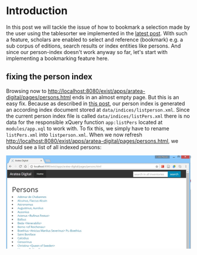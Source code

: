 # Introduction

In this post we will tackle the issue of how to bookmark a selection made by the user using the tablesorter we implemented in the [latest post](../part-2-a-customizable-table-of-content/). With such a feature, scholars are enabled to select and reference (bookmark) e.g. a sub corpus of editions, search results or index entities like persons. And since our person-index doesn't work anyway so far, let's start with implementing a bookmarking feature here.

## fixing the person index

Browsing now to [http://localhost:8080/exist/apps/aratea-digital/pages/persons.html](http://localhost:8080/exist/apps/aratea-digital/pages/persons.html) ends in an almost empty page. But this is an easy fix. Because as described in [this post](../part-7-index-based-search/), our person index is generated an according index document stored at `data/indices/listperson.xml`. Since the current person index file is called `data/indices/listPers.xml` there is no data for the responsible xQuery function `app:listPers` located at `modules/app.xql` to work with.
To fix this, we simply have to rename `listPers.xml` into `listperson.xml`. When we now refresh [http://localhost:8080/exist/apps/aratea-digital/pages/persons.html](http://localhost:8080/exist/apps/aratea-digital/pages/persons.html), we should see a list of all indexed persons: 

![image alt text](https://raw.githubusercontent.com/csae8092/posts/master/pimp-de-web-app/images/part-3/image_0.jpg)

